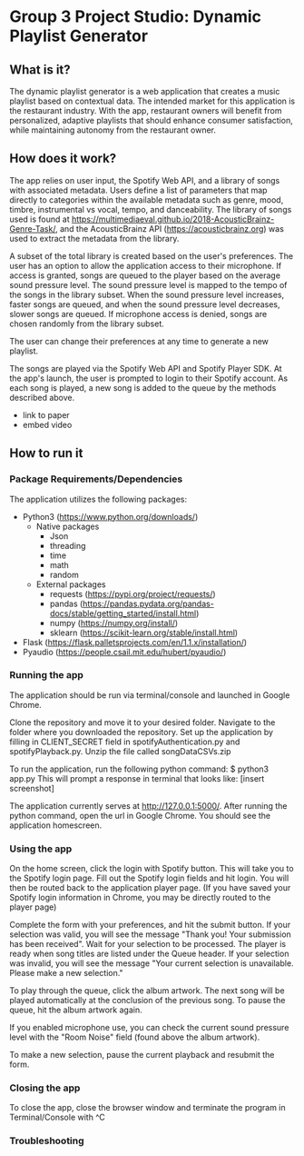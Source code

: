 # Group 3 Project Studio: Dynamic Playlist Generator

## What is it?
The dynamic playlist generator is a web application that creates a music playlist based on contextual data. The intended market for this application is the restaurant industry. With the app, restaurant owners will benefit from personalized, adaptive playlists that should enhance consumer satisfaction, while maintaining autonomy from the restaurant owner. 

## How does it work?
The app relies on user input, the Spotify Web API, and a library of songs with associated metadata.
Users define a list of parameters that map directly to categories within the available metadata such as genre, mood, timbre, instrumental vs vocal, tempo, and danceability. The library of songs used is found at https://multimediaeval.github.io/2018-AcousticBrainz-Genre-Task/, and the AcousticBrainz API (https://acousticbrainz.org) was used to extract the metadata from the library. 

A subset of the total library is created based on the user's preferences. The user has an option to allow the application access to their microphone. If access is granted, songs are queued to the player based on the average sound pressure level. The sound pressure level is mapped to the tempo of the songs in the library subset. When the sound pressure level increases, faster songs are queued, and when the sound pressure level decreases, slower songs are queued. If microphone access is denied, songs are chosen randomly from the library subset. 

The user can change their preferences at any time to generate a new playlist.

The songs are played via the Spotify Web API and Spotify Player SDK. At the app's launch, the user is prompted to login to their Spotify account. As each song is played, a new song is added to the queue by the methods described above.

- link to paper
- embed video

## How to run it

### Package Requirements/Dependencies
The application utilizes the following packages:
- Python3 (https://www.python.org/downloads/)
  - Native packages
    - Json
    - threading
    - time
    - math
    - random
  - External packages
    - requests (https://pypi.org/project/requests/)
    - pandas (https://pandas.pydata.org/pandas-docs/stable/getting_started/install.html)
    - numpy (https://numpy.org/install/)
    - sklearn (https://scikit-learn.org/stable/install.html)
- Flask (https://flask.palletsprojects.com/en/1.1.x/installation/)
- Pyaudio (https://people.csail.mit.edu/hubert/pyaudio/)

### Running the app
The application should be run via terminal/console and launched in Google Chrome. 

Clone the repository and move it to your desired folder. Navigate to the folder where you downloaded the repository. Set up the application by filling in CLIENT_SECRET field in spotifyAuthentication.py and spotifyPlayback.py. Unzip the file called songDataCSVs.zip

To run the application, run the following python command: $ python3 app.py 
This will prompt a response in terminal that looks like:
[insert screenshot]

The application currently serves at http://127.0.0.1:5000/. After running the python command, open the url in Google Chrome. You should see the application homescreen.

### Using the app
On the home screen, click the login with Spotify button. This will take you to the Spotify login page. Fill out the Spotify login fields and hit login. You will then be routed back to the application player page. 
(If you have saved your Spotify login information in Chrome,  you may be directly routed to the player page)

Complete the form with your preferences, and hit the submit button. 
If your selection was valid, you will see the message "Thank  you!  Your submission has been received". Wait for your selection to be processed. The player is ready when song titles are listed under the Queue header.
If your  selection was invalid, you will see the message "Your current selection is unavailable. Please make a new selection." 

To play through the queue, click the album artwork. The next song will be played automatically at the conclusion of the previous song. To pause the queue, hit the album artwork again. 

If you enabled microphone use, you can check the current sound pressure level with the "Room Noise" field (found above the album artwork). 

To make a new selection, pause the current playback and resubmit the form.

### Closing the app
To close the app, close the browser window and terminate the program in Terminal/Console with ^C

### Troubleshooting


